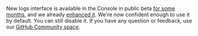 
New logs interface is available in the Console in public beta [for some months](../04-15-new-logs-interface-public-beta/), and we already [enhanced it](../06-21-better-new-logs/). We're now confident enough to use it by default. You can still disable it. If you have any question or feedback, use our [GitHub Community space](https://github.com/CleverCloud/Community/discussions/categories/new-logs-interface).

